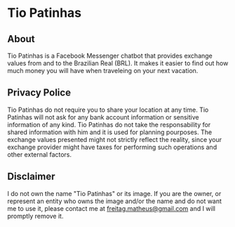 # Tio Patinhas 

## About
Tio Patinhas is a Facebook Messenger chatbot that provides exchange values from and to the Brazilian Real (BRL). It makes it easier to find out how much money you will have when traveleing on your next vacation.

## Privacy Police
Tio Patinhas do not require you to share your location at any time. Tio Patinhas will not ask for any bank account information or sensitive information of any kind. Tio Patinhas do not take the responsability for shared information with him and it is used for planning pourposes. The exchange values presented might not strictly reflect the reality, since your exchange provider might have taxes for performing such operations and other external factors.

## Disclaimer
I do not own the name "Tio Patinhas" or its image. If you are the owner, or represent an entity who owns the image and/or the name and do not want me to use it, please contact me at freitag.matheus@gmail.com and I will promptly remove it.
